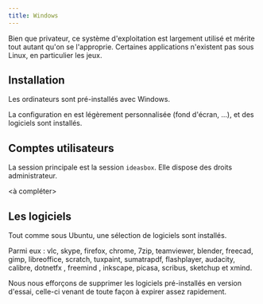 ```yaml
---
title: Windows
---
```


Bien que privateur, ce système d'exploitation est largement utilisé et mérite tout autant qu'on se l'approprie. Certaines applications n'existent pas sous Linux, en particulier les jeux.

## Installation

Les ordinateurs sont pré-installés avec Windows.

La configuration en est légèrement personnalisée (fond d'écran, ...), et des logiciels sont installés.


## Comptes utilisateurs

La session principale est la session `ideasbox`. Elle dispose des droits administrateur.

<à compléter>

## Les logiciels

Tout comme sous Ubuntu, une sélection de logiciels sont installés.

Parmi eux : vlc, skype, firefox, chrome, 7zip, teamviewer, blender, freecad, gimp, libreoffice, scratch, tuxpaint, sumatrapdf, flashplayer, audacity, calibre, dotnetfx , freemind , inkscape, picasa, scribus, sketchup et xmind.

Nous nous efforçons de supprimer les logiciels pré-installés en version d'essai, celle-ci venant de toute façon à expirer assez rapidement.
